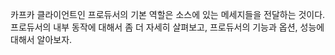 카프카 클라이언트인 프로듀서의 기본 역할은 소스에 있는 메세지들을 전달하는 것이다.    
프로듀서의 내부 동작에 대해서 좀 더 자세히 살펴보고, 프로듀서의 기능과 옵션, 성능에 대해서 알아보자.    
